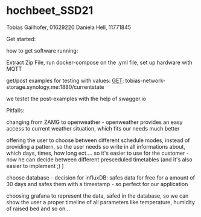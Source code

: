 # hochbeet_SSD21
Tobias Gailhofer, 01629220
Daniela Hell, 11771845

Get started:

how to get software running:

Extract Zip File, run docker-compose on the .yml file, set up hardware with MQTT

get/post examples for testing with values:
 [GET]: tobias-network-storage.synology.me:1880/currentstate
 
 [GET]: tobias-network-storage.synology.me:1880/weather
 
 [GET]: tobias-network-storage.synology.me:1880/temperature
 
 [GET]: tobias-network-storage.synology.me:1880/airhumid
 
 [GET]: tobias-network-storage.synology.me:1880/soilhumid
 
 [GET]: tobias-network-storage.synology.me:1880/waterlevel
 
 [POST]: tobias-network-storage.synology.me:1880/watermanual/{duration}
 
 [POST]: tobias-network-storage.synology.me:1880/waterschedule/{mode}


we testet the post-examples with the help of swagger.io



Pitfalls:

changing from ZAMG to openweather - openweather provides an easy access to current weather situation,
which fits our needs much better

offering the user to choose between different schedule modes, instead of providing a pattern, so the user
needs so write in all informations about, which days, times, how long ect.... so it's easier
to use for the customer - now he can decide between different presceduled timetables
(and it's also easier to implement ;) )

choose database - decision for influxDB: safes data for free for a amount of 30 days
and safes them with a timestamp - so perfect for our application

choosing grafana to represent the data, safed in the database, so we can show the user
a proper timeline of all parameters like temperature, humidity of raised bed and so on...
